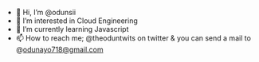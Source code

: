 - 👋 Hi, I’m @odunsii
- 👀 I’m interested in Cloud Engineering
- 🌱 I’m currently learning Javascript
- 📫 How to reach me; @theoduntwits on twitter & you can send a mail to @odunayo718@gmail.com

<!---
odunsii/odunsii is a ✨ special ✨ repository because its `README.md` (this file) appears on your GitHub profile.
You can click the Preview link to take a look at your changes.
--->
